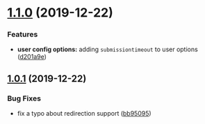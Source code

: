 # [1.1.0](https://github.com/Djaty/djaty-nodejs/compare/v1.0.1...v1.1.0) (2019-12-22)


### Features

* **user config options:** adding `submissiontimeout` to user options ([d201a9e](https://github.com/Djaty/djaty-nodejs/commit/d201a9eea4475f1f2c9e08e7a99b64153afbb98d))

## [1.0.1](https://github.com/Djaty/djaty-nodejs/compare/v1.0.0...v1.0.1) (2019-12-22)


### Bug Fixes

* fix a typo about redirection support ([bb95095](https://github.com/Djaty/djaty-nodejs/commit/bb950954a265aab22569229dece2a56ca496c684))
